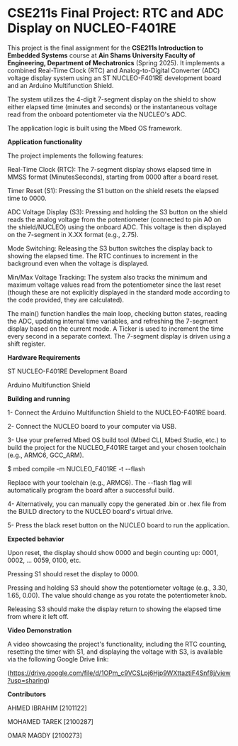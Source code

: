 # CSE211s Final Project: RTC and ADC Display on NUCLEO-F401RE

This project is the final assignment for the **CSE211s Introduction to Embedded Systems** course at **Ain Shams University Faculty of Engineering, Department of Mechatronics** (Spring 2025). It implements a combined Real-Time Clock (RTC) and Analog-to-Digital Converter (ADC) voltage display system using an ST NUCLEO-F401RE development board and an Arduino Multifunction Shield.

The system utilizes the 4-digit 7-segment display on the shield to show either elapsed time (minutes and seconds) or the instantaneous voltage read from the onboard potentiometer via the NUCLEO's ADC.

The application logic is built using the Mbed OS framework.

**Application functionality**

The project implements the following features:

Real-Time Clock (RTC): The 7-segment display shows elapsed time in MMSS format (MinutesSeconds), starting from 0000 after a board reset.

Timer Reset (S1): Pressing the S1 button on the shield resets the elapsed time to 0000.

ADC Voltage Display (S3): Pressing and holding the S3 button on the shield reads the analog voltage from the potentiometer (connected to pin A0 on the shield/NUCLEO) using the onboard ADC. This voltage is then displayed on the 7-segment in X.XX format (e.g., 2.75).

Mode Switching: Releasing the S3 button switches the display back to showing the elapsed time. The RTC continues to increment in the background even when the voltage is displayed.

Min/Max Voltage Tracking: The system also tracks the minimum and maximum voltage values read from the potentiometer since the last reset (though these are not explicitly displayed in the standard mode according to the code provided, they are calculated).

The main() function handles the main loop, checking button states, reading the ADC, updating internal time variables, and refreshing the 7-segment display based on the current mode. A Ticker is used to increment the time every second in a separate context. The 7-segment display is driven using a shift register.

**Hardware Requirements**

ST NUCLEO-F401RE Development Board

Arduino Multifunction Shield

**Building and running**

1- Connect the Arduino Multifunction Shield to the NUCLEO-F401RE board.

2- Connect the NUCLEO board to your computer via USB.

3- Use your preferred Mbed OS build tool (Mbed CLI, Mbed Studio, etc.) to build the project for the NUCLEO_F401RE target and your chosen toolchain (e.g., ARMC6, GCC_ARM).


  $ mbed compile -m NUCLEO_F401RE -t <TOOLCHAIN> --flash

Replace <TOOLCHAIN> with your toolchain (e.g., ARMC6). The --flash flag will automatically program the board after a successful build.

4- Alternatively, you can manually copy the generated .bin or .hex file from the BUILD directory to the NUCLEO board's virtual drive.

5- Press the black reset button on the NUCLEO board to run the application.

**Expected behavior**

Upon reset, the display should show 0000 and begin counting up: 0001, 0002, ... 0059, 0100, etc.

Pressing S1 should reset the display to 0000.

Pressing and holding S3 should show the potentiometer voltage (e.g., 3.30, 1.65, 0.00). The value should change as you rotate the potentiometer knob.

Releasing S3 should make the display return to showing the elapsed time from where it left off.

**Video Demonstration**

A video showcasing the project's functionality, including the RTC counting, resetting the timer with S1, and displaying the voltage with S3, is available via the following Google Drive link:

(https://drive.google.com/file/d/1OPm_c9VCSLpj6Hjp9WXttaztiF4Snf8j/view?usp=sharing)

**Contributors**

AHMED IBRAHIM [2101122]

MOHAMED TAREK [2100287]

OMAR MAGDY [2100273]
